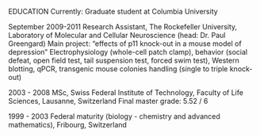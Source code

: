 EDUCATION
Currently: Graduate student at Columbia University

September 2009-2011
Research Assistant, The Rockefeller University, Laboratory of Molecular and Cellular Neuroscience (head: Dr. Paul Greengard)
Main project: “effects of p11 knock-out in a mouse model of depression”
Electrophysiology (whole-cell patch clamp), behavior (social defeat, open field test, tail suspension test, forced swim test), Western blotting, qPCR, transgenic mouse colonies handling (single to triple knock-out)

2003 - 2008
MSc, Swiss Federal Institute of Technology, Faculty of Life Sciences, Lausanne, Switzerland 
Final master grade: 5.52 / 6

1999 - 2003
Federal maturity (biology - chemistry and advanced mathematics), Fribourg, Switzerland
